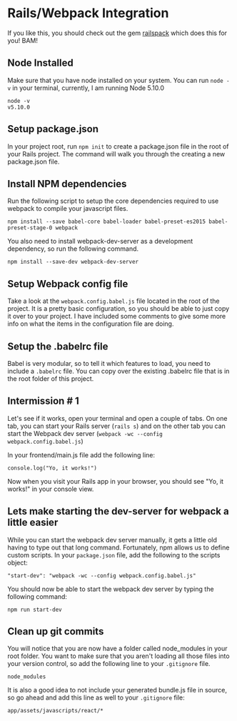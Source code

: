 # Rails/Webpack Integration

If you like this, you should check out the gem [railspack](https://github.com/jdmorlan/railspack) which does this for you! BAM!

## Node Installed

Make sure that you have node installed on your system. You can
run `node -v` in your terminal, currently, I am running Node 5.10.0

```
node -v
v5.10.0
```

## Setup package.json

In your project root, run `npm init` to create a package.json file in the
root of your Rails project. The command will walk you through the creating
a new package.json file.

## Install NPM dependencies

Run the following script to setup the core dependencies required to use
webpack to compile your javascript files.

```
npm install --save babel-core babel-loader babel-preset-es2015 babel-preset-stage-0 webpack
```

You also need to install webpack-dev-server as a development dependency, so run the
following command.

`npm install --save-dev webpack-dev-server`

## Setup Webpack config file

Take a look at the `webpack.config.babel.js` file located in the root of the project.
It is a pretty basic configuration, so you should be able to just copy it over
to your project. I have included some comments to give some more info on what the
items in the configuration file are doing.

## Setup the .babelrc file

Babel is very modular, so to tell it which features to load, you need to include a
`.babelrc` file. You can copy over the existing .babelrc file that is in the
root folder of this project.

## Intermission # 1

Let's see if it works, open your terminal and open a couple of tabs. On one tab,
you can start your Rails server (`rails s`) and on the other tab you can start
the Webpack dev server (`webpack -wc --config webpack.config.babel.js`)

In your frontend/main.js file add the following line:

```
console.log("Yo, it works!")
```

Now when you visit your Rails app in your browser, you should see "Yo, it works!"
in your console view.

## Lets make starting the dev-server for webpack a little easier

While you can start the webpack dev server manually, it gets a little old having
to type out that long command. Fortunately, npm allows us to define custom
scripts. In your `package.json` file, add the following to the scripts object:

```
"start-dev": "webpack -wc --config webpack.config.babel.js"
```

You should now be able to start the webpack dev server by typing the following
command:

`npm run start-dev`

## Clean up git commits

You will notice that you are now have a folder called node_modules in your root
folder. You want to make sure that you aren't loading all those files into your
version control, so add the following line to your `.gitignore` file.

`node_modules`

It is also a good idea to not include your generated bundle.js file in source,
so go ahead and add this line as well to your `.gitignore` file:

`app/assets/javascripts/react/*`
